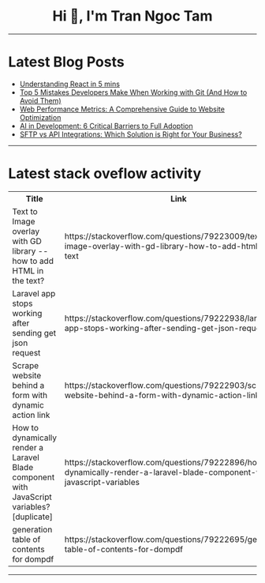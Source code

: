 <h1 align="center">Hi 👋, I'm Tran Ngoc Tam</h1>

---

# Latest Blog Posts 
<!-- BLOG-POST-LIST:START -->
- [Understanding React in 5 mins](https://dev.to/yukaty/understanding-react-in-5-mins-43eh)
- [Top 5 Mistakes Developers Make When Working with Git &lpar;And How to Avoid Them&rpar;](https://dev.to/khawaja_saim_f3a6ae038967/top-5-mistakes-developers-make-when-working-with-git-and-how-to-avoid-them-gjd)
- [Web Performance Metrics: A Comprehensive Guide to Website Optimization](https://dev.to/aragorn_talks/web-performance-metrics-a-comprehensive-guide-to-website-optimization-57i3)
- [AI in Development: 6 Critical Barriers to Full Adoption](https://dev.to/eransakal/ai-in-development-6-critical-barriers-to-full-adoption-3b71)
- [SFTP vs API Integrations: Which Solution is Right for Your Business?](https://dev.to/nataliapolomkina/sftp-vs-api-integrations-which-solution-is-right-for-your-business-1mbo)
<!-- BLOG-POST-LIST:END -->

---

# Latest stack oveflow activity
<table>
  <tr><th>Title</th><th>Link</th></tr>
  <!-- STACKOVERFLOW:START --><tr><td>Text to Image overlay with GD library -- how to add HTML in the text?</td><td>https://stackoverflow.com/questions/79223009/text-to-image-overlay-with-gd-library-how-to-add-html-in-the-text</td></tr><tr><td>Laravel app stops working after sending get json request</td><td>https://stackoverflow.com/questions/79222938/laravel-app-stops-working-after-sending-get-json-request</td></tr><tr><td>Scrape website behind a form with dynamic action link</td><td>https://stackoverflow.com/questions/79222903/scrape-website-behind-a-form-with-dynamic-action-link</td></tr><tr><td>How to dynamically render a Laravel Blade component with JavaScript variables? [duplicate]</td><td>https://stackoverflow.com/questions/79222896/how-to-dynamically-render-a-laravel-blade-component-with-javascript-variables</td></tr><tr><td>generation table of contents for dompdf</td><td>https://stackoverflow.com/questions/79222695/generation-table-of-contents-for-dompdf</td></tr><!-- STACKOVERFLOW:END -->
</table>

---


